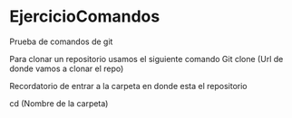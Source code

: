 # EjercicioComandos
Prueba de comandos de  git

Para clonar un repositorio usamos el siguiente comando
Git clone (Url de donde vamos a clonar el repo)

Recordatorio de entrar a la carpeta en donde esta el repositorio

 cd (Nombre de la carpeta)
 

